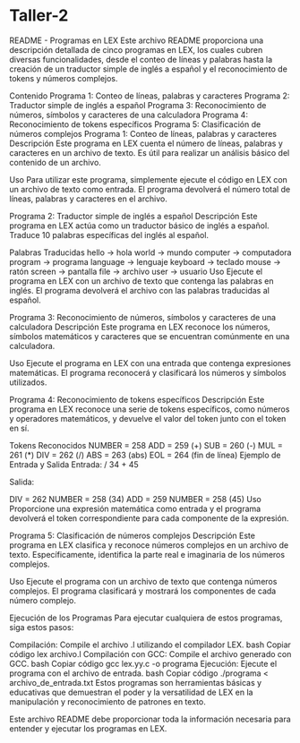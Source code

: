 # Taller-2
README - Programas en LEX
Este archivo README proporciona una descripción detallada de cinco programas en LEX, los cuales cubren diversas funcionalidades, desde el conteo de líneas y palabras hasta la creación de un traductor simple de inglés a español y el reconocimiento de tokens y números complejos.

Contenido
Programa 1: Conteo de líneas, palabras y caracteres
Programa 2: Traductor simple de inglés a español
Programa 3: Reconocimiento de números, símbolos y caracteres de una calculadora
Programa 4: Reconocimiento de tokens específicos
Programa 5: Clasificación de números complejos
Programa 1: Conteo de líneas, palabras y caracteres
Descripción
Este programa en LEX cuenta el número de líneas, palabras y caracteres en un archivo de texto. Es útil para realizar un análisis básico del contenido de un archivo.

Uso
Para utilizar este programa, simplemente ejecute el código en LEX con un archivo de texto como entrada. El programa devolverá el número total de líneas, palabras y caracteres en el archivo.

Programa 2: Traductor simple de inglés a español
Descripción
Este programa en LEX actúa como un traductor básico de inglés a español. Traduce 10 palabras específicas del inglés al español.

Palabras Traducidas
hello -> hola
world -> mundo
computer -> computadora
program -> programa
language -> lenguaje
keyboard -> teclado
mouse -> ratón
screen -> pantalla
file -> archivo
user -> usuario
Uso
Ejecute el programa en LEX con un archivo de texto que contenga las palabras en inglés. El programa devolverá el archivo con las palabras traducidas al español.

Programa 3: Reconocimiento de números, símbolos y caracteres de una calculadora
Descripción
Este programa en LEX reconoce los números, símbolos matemáticos y caracteres que se encuentran comúnmente en una calculadora.

Uso
Ejecute el programa en LEX con una entrada que contenga expresiones matemáticas. El programa reconocerá y clasificará los números y símbolos utilizados.

Programa 4: Reconocimiento de tokens específicos
Descripción
Este programa en LEX reconoce una serie de tokens específicos, como números y operadores matemáticos, y devuelve el valor del token junto con el token en sí.

Tokens Reconocidos
NUMBER = 258
ADD = 259 (+)
SUB = 260 (-)
MUL = 261 (*)
DIV = 262 (/)
ABS = 263 (abs)
EOL = 264 (fin de línea)
Ejemplo de Entrada y Salida
Entrada: / 34 + 45

Salida:

DIV = 262
NUMBER = 258 (34)
ADD = 259
NUMBER = 258 (45)
Uso
Proporcione una expresión matemática como entrada y el programa devolverá el token correspondiente para cada componente de la expresión.

Programa 5: Clasificación de números complejos
Descripción
Este programa en LEX clasifica y reconoce números complejos en un archivo de texto. Específicamente, identifica la parte real e imaginaria de los números complejos.

Uso
Ejecute el programa con un archivo de texto que contenga números complejos. El programa clasificará y mostrará los componentes de cada número complejo.

Ejecución de los Programas
Para ejecutar cualquiera de estos programas, siga estos pasos:

Compilación: Compile el archivo .l utilizando el compilador LEX.
bash
Copiar código
lex archivo.l
Compilación con GCC: Compile el archivo generado con GCC.
bash
Copiar código
gcc lex.yy.c -o programa
Ejecución: Ejecute el programa con el archivo de entrada.
bash
Copiar código
./programa < archivo_de_entrada.txt
Estos programas son herramientas básicas y educativas que demuestran el poder y la versatilidad de LEX en la manipulación y reconocimiento de patrones en texto.

Este archivo README debe proporcionar toda la información necesaria para entender y ejecutar los programas en LEX.
